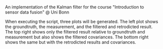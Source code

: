 An implementation of the Kalman filter for the course "Introduction to sensor data fusion" @ Uni Bonn

When executing the script, three plots will be generated.
The left plot shows the groundtruth, the measurement, and the filtered and retrodicted result.
The top right shows only the filtered result relative to groundtruth and measurement but also shows the filtered covariances.
The bottom right shows the same but with the retrodicted results and covariances.